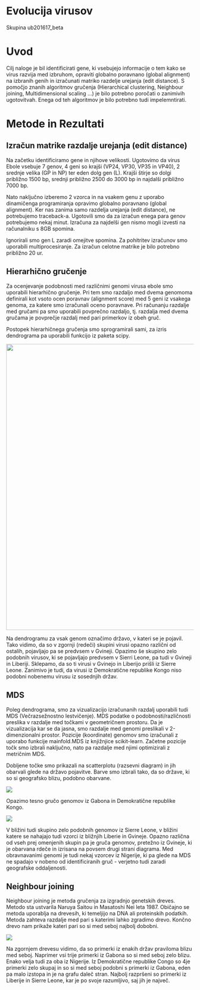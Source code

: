 # Evolucija virusov
Skupina ub201617_beta

# Uvod

Cilj naloge je bil identificirati gene, ki vsebujejo informacije o tem kako se virus razvija med izbruhom,
opraviti globalno poravnano (global alignment) na izbranih genih in izračunati matriko razdelje urejanja (edit distance).
S pomočjo znanih algoritmov gručenja (Hierarchical clustering, Neighbour joining, Multidimensional scaling ...) 
je bilo potrebno poročati o zanimivih ugotovitvah. Enega od teh algoritmov je bilo potrebno tudi impelemntirati.

# Metode in Rezultati

## Izračun matrike razdalje urejanja (edit distance)

Na začetku identificiramo gene in njihove velikosti. Ugotovimo da virus Ebole vsebuje 7 genov, 4 geni so krajši (VP24, VP30, VP35 in VP40), 2 srednje velika (GP in NP) ter eden dolg gen (L). Krajši štirje so dolgi približno 1500 bp, srednji približno 2500 do 3000 bp in najdalši približno 7000 bp. 

Nato naključno izberemo 2 vzorca in na vsakem genu z uporabo dinamičenga programiranja opravimo globalno poravnano (global alignment). Ker nas zanima samo razdelja urejanja (edit distance), ne potrebujemo traceback-a. Ugotovili smo da za izračun enega para genov potrebujemo nekaj minut. Izračuna za najdelši gen nismo mogli izvesti na računalniku s 8GB spomina.

Ignorirali smo gen L zaradi omejitve spomina. Za pohitritev izračunov smo uporabili multiprocesiranje. Za izračun celotne matrike je bilo potrebno približno 20 ur. 

## Hierarhično gručenje

Za ocenjevanje podobnosti med različnimi genomi virusa ebole smo uporabili hierarhično gručenje.
Pri tem smo razdaljo med dvema genomoma definirali kot vsoto ocen poravnav (alignment score) med
5 geni iz vsakega genoma, za katere smo izračunali oceno poravnave.
Pri računanju razdalje med gručami pa smo uporabili povprečno razdaljo, tj. razdalja med dvema gručama je
povprečje razdalj med pari primerkov iz obeh gruč.

Postopek hierarhičnega gručenja smo sprogramirali sami, za izris dendrograma pa uporabili funkcijo iz
paketa scipy.

<!--![](hierarchial_dendrogram.png)-->
<a href="https://raw.githubusercontent.com/dkegle/ub201617_beta/master/hierarchial_dendrogram.png">
<img border="0" src="hierarchial_dendrogram.png" width="1024" height="768">
</a>

Na dendrogramu za vsak genom označimo državo, v kateri se je pojavil. Tako vidimo, da so v zgornji (redeči) skupini virusi opazno različni od
ostalih, pojavljajo pa se predvsem v Gvineji.
Opazimo še skupino zelo podobnih virusov, ki se pojavljajo predvsem v Sierri Leone, pa tudi v Gvineji in Liberiji. Sklepamo,
da so ti virusi v Gvinejo in Liberijo prišli iz Sierre Leone.
Zanimivo je tudi, da virusi iz Demokratične republike Kongo niso podobni nobenemu virusu iz sosednjih držav.

## MDS

Poleg dendrograma, smo za vizualizacijo izračunanih razdalj uporabili tudi MDS (Večrazsežnostno lestvičenje).
MDS podatke o podobnosti/različnosti preslika v razdalje med točkami v geometričnem prostoru. Da je vizualizacija kar se
da jasna, smo razdalje med genomi preslikali v 2-dimenzionalni prostor. Pozicije (koordinate) genomov smo izračunali z
uporabo funkcije mainfold.MDS iz knjižnjice scikit-learn. Začetne pozicije točk smo izbrali naključno, nato pa razdalje
med njimi optimizirali z metričnim MDS.

Dobljene točke smo prikazali na scatterplotu (razsevni diagram) in jih obarvali glede na državo pojavitve.
Barve smo izbrali tako, da so države, ki so si geografsko blizu, podobno obarvane.

![](mds_full.png)

Opazimo tesno gručo genomov iz Gabona in Demokratične republike Kongo. 

![](mds_zoom2.png)

V bližini tudi skupino zelo podobnih genomov
iz Sierre Leone, v bližini katere se nahajajo tudi vzorci iz bližnjih Liberie in Gvineje.
Opazno različna od vseh prej omenjenih skupin pa je gruča genomov, pretežno iz Gvineje, ki je obarvana rdeče in izrisana
na povsem drugi strani diagrama.
Med obravnavanimi genomi je tudi nekaj vzorcev iz Nigerije, ki pa glede na MDS ne spadajo v nobeno od identificiranih
gruč - verjetno tudi zaradi geografske oddaljenosti.

## Neighbour joining

Neighbour joining je metoda gručenja za izgradnjo genetskih dreves. Metodo sta ustvarila Naruya Saitou in Masatoshi Nei leta 1987.
Običajno se metoda uporablja na drevesih, ki temeljijo na DNA ali proteinskih podatkih. Metoda zahteva razdalje med pari s katerimi lahko zgradimo drevo.
Končno drevo nam prikaže kateri pari so si med seboj najbolj dobobni. 

![](neighbour_joining.png)

Na zgornjem drevesu vidimo, da so primerki iz enakih držav praviloma blizu med seboj. Naprimer vsi trije primerki iz Gabona so si med seboj zelo blizu.
Enako velja tudi za oba iz Nigerije. Iz Demokratične republike Congo so 4je primerki zelo skupaj in so si med seboj podobni s primerki iz Gabona, eden pa malo izstopa
in je na grafu daleč stran. Najbolj razpršeni so primerki iz Liberije in Sierre Leone, kar je po svoje razumljivo, saj jih je največ.


